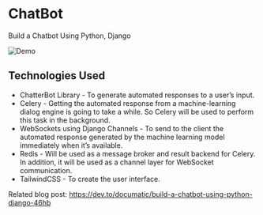 # ChatBot

Build a Chatbot Using Python, Django

![Demo](https://user-images.githubusercontent.com/66206865/202419615-cf68408c-4a21-4930-bb73-bd00c455d497.png)

## Technologies Used
- ChatterBot Library - To generate automated responses to a user’s input.
- Celery - Getting the automated response from a machine-learning dialog engine is going to take a while. So Celery will be used to perform this task in the background.
- WebSockets using Django Channels - To send to the client the automated response generated by the machine learning model immediately when it’s available.
- Redis - Will be used as a message broker and result backend for Celery. In addition, it will be used as a channel layer for WebSocket communication.
- TailwindCSS - To create the user interface.

Related blog post: https://dev.to/documatic/build-a-chatbot-using-python-django-46hb
